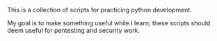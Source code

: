 This is a collection of scripts for practicing python development.

My goal is to make something useful while I learn; these scripts should deem useful for pentesting and security work.
